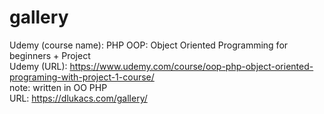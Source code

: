 # gallery
Udemy (course name): PHP OOP: Object Oriented Programming for beginners + Project  
Udemy (URL): https://www.udemy.com/course/oop-php-object-oriented-programing-with-project-1-course/  
note: written in OO PHP  
URL: https://dlukacs.com/gallery/
